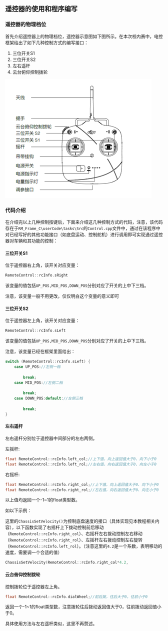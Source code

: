 ## 遥控器的使用和程序编写

### 遥控器的物理档位

首先介绍遥控器上的物理档位，遥控器示意图如下图所示。在本次校内赛中，电控框架给出了如下几种控制方式的编写接口：

1. 三位开关S1
2. 三位开关S2
3. 左右遥杆
4. 云台俯仰控制拨轮

![遥控器正视图](graph\remotePic.png)

### 代码介绍

在介绍完以上几种控制按键后，下面来介绍这几种控制方式的代码，注意，该代码存在于`RM_Frame_C\userCode\tasks\Src`的`Control.cpp`文件中，通过在该程序中对已经写好的其他功能接口（如底盘运动、控制舵机）进行调用即可实现通过遥控器对车辆和其功能的控制：

#### 三位开关S1

位于遥控器右上角，该开关对应变量：

```cpp
RemoteControl::rcInfo.sRight 
```

该变量的值包括`UP_POS,MID_POS,DOWN_POS`分别对应了开关的上中下三档。

注意，该变量一般不用更改，仅仅明白这个变量的意义即可

#### 三位开关S2

位于遥控器左上角，该开关对应变量：

```cpp
RemoteControl::rcInfo.sLeft
```

该变量的值包括`UP_POS,MID_POS,DOWN_POS`分别对应了开关的上中下三档。

注意，该变量已经在框架里面给出：

```cpp
switch (RemoteControl::rcInfo.sLeft) {
    case UP_POS://左侧一档

        break;
    case MID_POS://左侧二档

        break;
    case DOWN_POS:default://左侧三档

        break;
}
```

#### 左右遥杆

左右遥杆分别位于遥控器中间部分的左右两侧。

左摇杆:

```cpp
float RemoteControl::rcInfo.left_col;//上下值，向上返回值大于0、向下小于0
float RemoteControl::rcInfo.left_rol;//左右值，向右返回值大于0、向左小于0
```

右摇杆:

```cpp
float RemoteControl::rcInfo.right_col;//上下值，向上返回值大于0、向下小于0
float RemoteControl::rcInfo.right_rol;//左右值，向右返回值大于0、向左小于0
```

以上值均返回一个-1~1的float类型数。

如以下示例：

这里的`ChassisSetVelocity()`为控制底盘速度的接口（具体实现见本教程相关内容），以下函数实现了右摇杆上下拨动控制前后移动（`RemoteControl::rcInfo.right_col`）、右摇杆左右拨动控制左右移动（`RemoteControl::rcInfo.right_rol`）、左摇杆左右拨动控制左右旋转（`RemoteControl::rcInfo.left_rol`）。（注意这里的`4.2`是一个系数，表明移动的速度，需要调一个合适的值）

```cpp
ChassisSetVelocity(RemoteControl::rcInfo.right_col*4.2,                     RemoteControl::rcInfo.right_rol*4.2,RemoteControl::rcInfo.left_rol*60);
```

#### 云台俯仰控制拨轮

控制拨轮位于遥控器左上角。

```cpp
float RemoteControl::rcInfo.dialWheel;//前后拨，往后大于0，往前小于0
```

返回一个-1~1的float类型数，注意拨轮往后拨动返回值大于0，往前拨动返回值小于0。

具体使用方法与左右遥杆类似，这里不再赘述。
